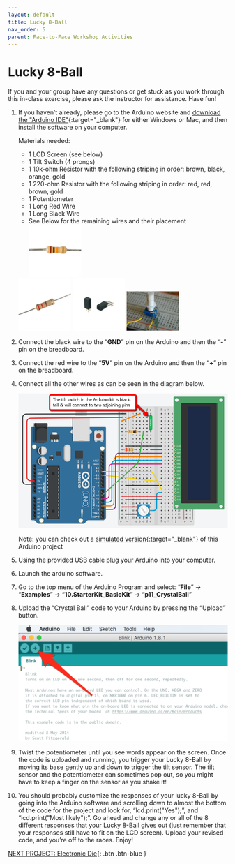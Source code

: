 ```yaml
---
layout: default
title: Lucky 8-Ball
nav_order: 5
parent: Face-to-Face Workshop Activities
---
```


# Lucky 8-Ball

If you and your group have any questions or get stuck as you work through this in-class exercise, please ask the instructor for assistance.  Have fun!

1.  If you haven’t already, please go to the Arduino website and [download the "Arduino IDE"](https://www.arduino.cc/en/Main/Software){:target="_blank"} for either Windows or Mac, and then install the software on your computer.

    Materials needed:
    - 1 LCD Screen (see below)
    - 1 Tilt Switch (4 prongs)
    - 1 10k-ohm Resistor with the following striping in order: brown, black, orange, gold
    - 1 220-ohm Resistor with the following striping in order: red, red, brown, gold
    - 1 Potentiometer
    - 1 Long Red Wire
    - 1 Long Black Wire
    - See Below for the remaining wires and their placement
    <br><img src="..\images\in-person_workshops\lucky_8-ball\10k-ohm_res.png" alt="10 kilo ohm resistor" style="width:120px;">
    <img src="..\images\in-person_workshops\lucky_8-ball\220-ohm_res.png" alt="220 ohm resistor" style="width:120px;">
    <img src="..\images\in-person_workshops\lucky_8-ball\tilt_switch.png" alt="tilt switch" style="width:120px;">
    <img src="..\images\in-person_workshops\lucky_8-ball\potentiometer.png" alt="potentiometer" style="width:120px;">

2.  Connect the black wire to the “**GND**” pin on the Arduino and then the “**-**” pin on the breadboard.

3.  Connect the red wire to the “**5V**” pin on the Arduino and then the “**+**” pin on the breadboard.

4.  Connect all the other wires as can be seen in the diagram below.

    <img src="..\images\in-person_workshops\lucky_8-ball\breadboard_schematic.png" alt="breadboard" style="width:480px;">

    Note: you can check out a [simulated version](https://goo.gl/9Lo9wQ){:target="_blank"} of this Arduino project

5.  Using the provided USB cable plug your Arduino into your computer.

6.  Launch the arduino software.

7.  Go to the top menu of the Arduino Program and select: “**File**” -> “**Examples**” -> “**10.StarterKit_BasicKit**” -> “**p11_CrystalBall**”

8.  Upload the “Crystal Ball” code to your Arduino by pressing the “Upload” button.

    <img src="..\images\in-person_workshops\lucky_8-ball\upload.png" alt="upload" style="width:480px;">

9.  Twist the potentiometer until you see words appear on the screen. Once the code is uploaded and running, you trigger your Lucky 8-Ball by moving its base gently up and down to trigger the tilt sensor. The tilt sensor and the potentiometer can sometimes pop out, so you might have to keep a finger on the sensor as you shake it!

10.  You should probably customize the responses of your lucky 8-Ball by going into the Arduino software and scrolling down to almost the bottom of the code for the project and look for, “lcd.print("Yes");”, and “lcd.print("Most likely");”. Go ahead and change any or all of the 8 different responses that your Lucky 8-Ball gives out (just remember that your responses still have to fit on the LCD screen). Upload your revised code, and you’re off to the races. Enjoy!

[NEXT PROJECT: Electronic Die](electronic_die.html){: .btn .btn-blue }
